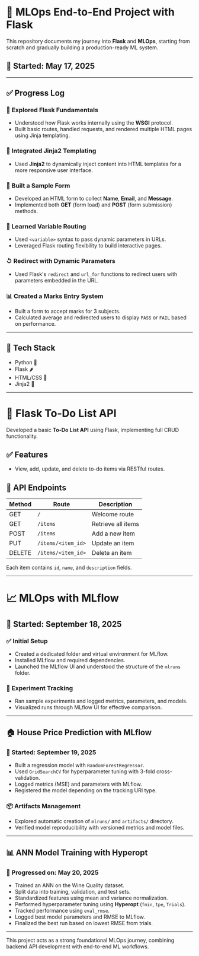# 🚀 MLOps End-to-End Project with Flask

This repository documents my journey into **Flask** and **MLOps**, starting from scratch and gradually building a production-ready ML system.

## 📅 Started: May 17, 2025

---

## ✅ Progress Log

### 📌 Explored Flask Fundamentals

* Understood how Flask works internally using the **WSGI** protocol.
* Built basic routes, handled requests, and rendered multiple HTML pages using Jinja templating.

### 🧩 Integrated Jinja2 Templating

* Used **Jinja2** to dynamically inject content into HTML templates for a more responsive user interface.

### 📝 Built a Sample Form

* Developed an HTML form to collect **Name**, **Email**, and **Message**.
* Implemented both **GET** (form load) and **POST** (form submission) methods.

### 🔗 Learned Variable Routing

* Used `<variable>` syntax to pass dynamic parameters in URLs.
* Leveraged Flask routing flexibility to build interactive pages.

### ↺ Redirect with Dynamic Parameters

* Used Flask's `redirect` and `url_for` functions to redirect users with parameters embedded in the URL.

### 📊 Created a Marks Entry System

* Built a form to accept marks for 3 subjects.
* Calculated average and redirected users to display `PASS` or `FAIL` based on performance.

---

## 🔧 Tech Stack

* Python 🦖
* Flask 🌶️
* HTML/CSS 🎨
* Jinja2 🧩

---

# 📌 Flask To-Do List API

Developed a basic **To-Do List API** using Flask, implementing full CRUD functionality.

## ✅ Features

* View, add, update, and delete to-do items via RESTful routes.

## 🔗 API Endpoints

| Method | Route              | Description        |
| ------ | ------------------ | ------------------ |
| GET    | `/`                | Welcome route      |
| GET    | `/items`           | Retrieve all items |
| POST   | `/items`           | Add a new item     |
| PUT    | `/items/<item_id>` | Update an item     |
| DELETE | `/items/<item_id>` | Delete an item     |

Each item contains `id`, `name`, and `description` fields.

---

# 📈 MLOps with MLflow

## 📅 Started: September 18, 2025

### ✅ Initial Setup

* Created a dedicated folder and virtual environment for MLflow.
* Installed MLflow and required dependencies.
* Launched the MLflow UI and understood the structure of the `mlruns` folder.

### 🧪 Experiment Tracking

* Ran sample experiments and logged metrics, parameters, and models.
* Visualized runs through MLflow UI for effective comparison.

---

## 🏠 House Price Prediction with MLflow

### 📅 Started: September 19, 2025

* Built a regression model with `RandomForestRegressor`.
* Used `GridSearchCV` for hyperparameter tuning with 3-fold cross-validation.
* Logged metrics (MSE) and parameters with MLflow.
* Registered the model depending on the tracking URI type.

### 📦 Artifacts Management

* Explored automatic creation of `mlruns/` and `artifacts/` directory.
* Verified model reproducibility with versioned metrics and model files.

---

## 📊 ANN Model Training with Hyperopt

### 📅 Progressed on: May 20, 2025

* Trained an ANN on the Wine Quality dataset.
* Split data into training, validation, and test sets.
* Standardized features using mean and variance normalization.
* Performed hyperparameter tuning using **Hyperopt** (`fmin`, `tpe`, `Trials`).
* Tracked performance using `eval_rmse`.
* Logged best model parameters and RMSE to MLflow.
* Finalized the best run based on lowest RMSE from trials.

---

This project acts as a strong foundational MLOps journey, combining backend API development with end-to-end ML workflows.
